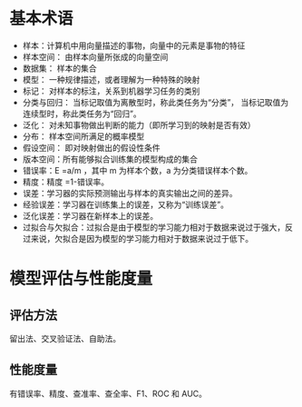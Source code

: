 # 基本术语
* 样本：计算机中用向量描述的事物，向量中的元素是事物的特征
* 样本空间： 由样本向量所张成的向量空间
* 数据集： 样本的集合
* 模型： 一种规律描述，或者理解为一种特殊的映射
* 标记： 对样本的标注，关系到机器学习任务的类别
* 分类与回归： 当标记取值为离散型时，称此类任务为“分类”， 当标记取值为连续型时，称此类任务为“回归”。
* 泛化： 对未知事物做出判断的能力（即所学习到的映射是否有效）
* 分布： 样本空间所满足的概率模型
* 假设空间： 即对映射做出的假设性条件
* 版本空间：所有能够拟合训练集的模型构成的集合
* 错误率：E =a/m ，其中 m 为样本个数，a 为分类错误样本个数。
* 精度：精度 =1-错误率。
* 误差：学习器的实际预测输出与样本的真实输出之间的差异。
* 经验误差：学习器在训练集上的误差，又称为“训练误差”。
* 泛化误差：学习器在新样本上的误差。
* 过拟合与欠拟合：过拟合是由于模型的学习能力相对于数据来说过于强大，反过来说，欠拟合是因为模型的学习能力相对于数据来说过于低下。
# 模型评估与性能度量
## 评估方法
留出法、交叉验证法、自助法。
## 性能度量
有错误率、精度、查准率、查全率、F1、ROC 和 AUC。
